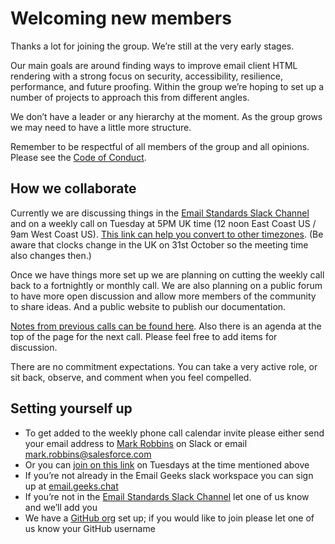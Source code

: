 # Welcoming new members

Thanks a lot for joining the group. We’re still at the very early stages.

Our main goals are around finding ways to improve email client HTML rendering with a strong focus on security, accessibility, resilience, performance, and future proofing.  Within the group we’re hoping to set up a number of projects to approach this from different angles. 

We don’t have a leader or any hierarchy at the moment. As the group grows we may need to have a little more structure. 

Remember to be respectful of all members of the group and all opinions. Please see the [Code of Conduct](CODE_OF_CONDUCT.md).

## How we collaborate
Currently we are discussing things in the [Email Standards Slack Channel](https://emailgeeks.slack.com/archives/C02C6TXA610) and on a weekly call on Tuesday at 5PM UK time (12 noon East Coast US / 9am West Coast US). [This link can help you convert to other timezones](https://www.inyourowntime.zone/2021-08-24_17.00_Europe.London?forget=1). (Be aware that clocks change in the UK on 31st October so the meeting time also changes then.)

Once we have things more set up we are planning on cutting the weekly call back to a fortnightly or monthly call. We are also planning on a public forum to have more open discussion and allow more members of the community to share ideas. And a public website to publish our documentation.

[Notes from previous calls can be found here](https://github.com/email-standards/email-standards/tree/main/meeting-notes). Also there is an agenda at the top of the page for the next call. Please feel free to add items for discussion.

There are no commitment expectations. You can take a very active role, or sit back, observe, and comment when you feel compelled.

## Setting yourself up
* To get added to the weekly phone call calendar invite please either send your email address to [Mark Robbins](https://emailgeeks.slack.com/archives/D1A2YKU04) on Slack or email [mark.robbins@salesforce.com](mailto:mark.robbins@salesforce.com)
* Or you can [join on this link](https://litmus.zoom.us/j/98875838612?pwd=eDlzYzJWRnIzakJHOTVoRzYzcit2QT09) on Tuesdays at the time mentioned above
* If you’re not already in the Email Geeks slack workspace you can sign up at [email.geeks.chat](https://email.geeks.chat/)
* If you’re not in the [Email Standards Slack Channel](https://emailgeeks.slack.com/archives/C02C6TXA610) let one of us know and we’ll add you
* We have a [GitHub org](https://github.com/email-standards) set up; if you would like to join please let one of us know your GitHub username

